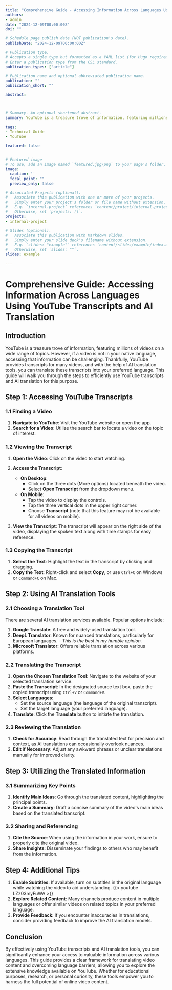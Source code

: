 ```yaml
---
title: "Comprehensive Guide - Accessing Information Across Languages Using YouTube Transcripts and AI Translation"
authors:
- admin
date: "2024-12-09T00:00:00Z"
doi: ""

# Schedule page publish date (NOT publication's date).
publishDate: "2024-12-09T00:00:00Z"

# Publication type.
# Accepts a single type but formatted as a YAML list (for Hugo requirements).
# Enter a publication type from the CSL standard.
publication_types: ["article"]

# Publication name and optional abbreviated publication name.
publication: ""
publication_short: ""

abstract: 



# Summary. An optional shortened abstract.
summary: YouTube is a treasure trove of information, featuring millions of videos on a wide range of topics. However, if a video is not in your native language, accessing that information can be challenging. Thankfully, YouTube provides transcripts for many videos, and with the help of AI translation tools, you can translate these transcripts into your preferred language. This guide will walk you through the steps to efficiently use YouTube transcripts and AI translation for this purpose.

tags:
- Technical Guide
- YouTube

featured: false


# Featured image
# To use, add an image named `featured.jpg/png` to your page's folder. 
image:
  caption: ''
  focal_point: ""
  preview_only: false

# Associated Projects (optional).
#   Associate this publication with one or more of your projects.
#   Simply enter your project's folder or file name without extension.
#   E.g. `internal-project` references `content/project/internal-project/index.md`.
#   Otherwise, set `projects: []`.
projects:
- internal-project

# Slides (optional).
#   Associate this publication with Markdown slides.
#   Simply enter your slide deck's filename without extension.
#   E.g. `slides: "example"` references `content/slides/example/index.md`.
#   Otherwise, set `slides: ""`.
slides: example

---
```


# Comprehensive Guide: Accessing Information Across Languages Using YouTube Transcripts and AI Translation

## Introduction

YouTube is a treasure trove of information, featuring millions of videos on a wide range of topics. However, if a video is not in your native language, accessing that information can be challenging. Thankfully, YouTube provides transcripts for many videos, and with the help of AI translation tools, you can translate these transcripts into your preferred language. This guide will walk you through the steps to efficiently use YouTube transcripts and AI translation for this purpose.

## Step 1: Accessing YouTube Transcripts

### 1.1 Finding a Video

1. **Navigate to YouTube**: Visit the YouTube website or open the app.
2. **Search for a Video**: Utilize the search bar to locate a video on the topic of interest.

### 1.2 Viewing the Transcript

1. **Open the Video**: Click on the video to start watching.
2. **Access the Transcript**:
   - **On Desktop**:
     - Click on the three dots (More options) located beneath the video.
     - Select **Open Transcript** from the dropdown menu.
   - **On Mobile**:
     - Tap the video to display the controls.
     - Tap the three vertical dots in the upper right corner.
     - Choose **Transcript** (note that this feature may not be available for all videos on mobile).

3. **View the Transcript**: The transcript will appear on the right side of the video, displaying the spoken text along with time stamps for easy reference.

### 1.3 Copying the Transcript

1. **Select the Text**: Highlight the text in the transcript by clicking and dragging.
2. **Copy the Text**: Right-click and select **Copy**, or use `Ctrl+C` on Windows or `Command+C` on Mac.

## Step 2: Using AI Translation Tools

### 2.1 Choosing a Translation Tool

There are several AI translation services available. Popular options include:

1. **Google Translate**: A free and widely-used translation tool.
2. **DeepL Translator**: Known for nuanced translations, particularly for European languages. *- This is the best in my humble opinion.*
3. **Microsoft Translator**: Offers reliable translation across various platforms.

### 2.2 Translating the Transcript

1. **Open the Chosen Translation Tool**: Navigate to the website of your selected translation service.
2. **Paste the Transcript**: In the designated source text box, paste the copied transcript using `Ctrl+V` or `Command+V`.
3. **Select Languages**:
   - Set the source language (the language of the original transcript).
   - Set the target language (your preferred language).
4. **Translate**: Click the **Translate** button to initiate the translation.

### 2.3 Reviewing the Translation

1. **Check for Accuracy**: Read through the translated text for precision and context, as AI translations can occasionally overlook nuances.
2. **Edit if Necessary**: Adjust any awkward phrases or unclear translations manually for improved clarity.

## Step 3: Utilizing the Translated Information

### 3.1 Summarizing Key Points

1. **Identify Main Ideas**: Go through the translated content, highlighting the principal points.
2. **Create a Summary**: Draft a concise summary of the video's main ideas based on the translated transcript.

### 3.2 Sharing and Referencing

1. **Cite the Source**: When using the information in your work, ensure to properly cite the original video.
2. **Share Insights**: Disseminate your findings to others who may benefit from the information.

## Step 4: Additional Tips

1. **Enable Subtitles**: If available, turn on subtitles in the original language while watching the video to aid understanding. {{< youtube LZz03myFuWA >}}
2. **Explore Related Content**: Many channels produce content in multiple languages or offer similar videos on related topics in your preferred language.
3. **Provide Feedback**: If you encounter inaccuracies in translations, consider providing feedback to improve the AI translation models.

## Conclusion

By effectively using YouTube transcripts and AI translation tools, you can significantly enhance your access to valuable information across various languages. This guide provides a clear framework for translating video content and overcoming language barriers, allowing you to explore the extensive knowledge available on YouTube. Whether for educational purposes, research, or personal curiosity, these tools empower you to harness the full potential of online video content.
